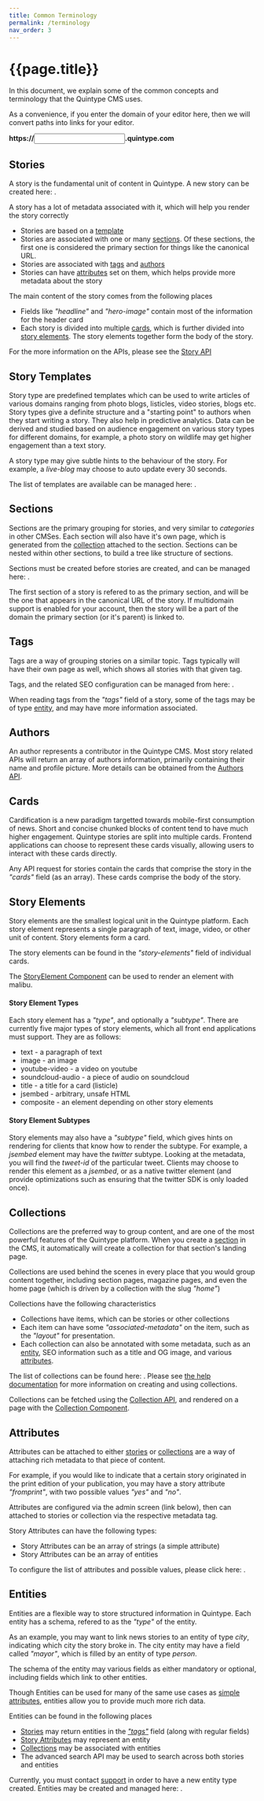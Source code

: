 ```yaml
---
title: Common Terminology
permalink: /terminology
nav_order: 3
---
```

# {{page.title}}

In this document, we explain some of the common concepts and terminology that the Quintype CMS uses.

As a convenience, if you enter the domain of your editor here, then we will convert paths into links for your editor.

<b>https://<input id="publisher-name"/>.quintype.com</b>

## Stories

A story is the fundamental unit of content in Quintype. A new story can be created here: <span data-editor-path="/story/new"></span>.

A story has a lot of metadata associated with it, which will help you render the story correctly
* Stories are based on a [template](#story-templates)
* Stories are associated with one or many [sections](#sections). Of these sections, the first one is considered the primary section for things like the canonical URL.
* Stories are associated with [tags](#tags) and [authors](#authors)
* Stories can have [attributes](#attributes) set on them, which helps provide more metadata about the story

The main content of the story comes from the following places
* Fields like *"headline"* and *"hero-image"* contain most of the information for the header card
* Each story is divided into multiple [cards](#cards), which is further divided into [story elements](#story-elements). The story elements together form the body of the story.

For the more information on the APIs, please see the [Story API](https://developers.quintype.com/quintype-node-backend/Story.html)

## Story Templates

Story type are predefined templates which can be used to write articles of various domains ranging from photo blogs, listicles, video stories, blogs etc. Story types give a definite structure and a "starting point" to authors when they start writing a story. They also help in predictive analytics. Data can be derived and studied based on audience engagement on various story types for different domains, for example, a photo story on wildlife may get higher engagement than a text story.

A story type may give subtle hints to the behaviour of the story. For example, a *live-blog* may choose to auto update every 30 seconds.

The list of templates are available can be managed here: <span data-editor-path="/settings/configure/story-templates"></span>.

## Sections

Sections are the primary grouping for stories, and very similar to *categories* in other CMSes. Each section will also have it's own page, which is generated from the [collection](#collections) attached to the section. Sections can be nested within other sections, to build a tree like structure of sections.

Sections must be created before stories are created, and can be managed here: <span data-editor-path="/manage/sections"></span>.

The first section of a story is refered to as the primary section, and will be the one that appears in the canonical URL of the story. If multidomain support is enabled for your account, then the story will be a part of the domain the primary section (or it's parent) is linked to.

## Tags

Tags are a way of grouping stories on a similar topic. Tags typically will have their own page as well, which shows all stories with that given tag.

Tags, and the related SEO configuration can be managed from here: <span data-editor-path="/manage/tags"></span>.

When reading tags from the *"tags"* field of a story, some of the tags may be of type [entity](#entities), and may have more information associated.

## Authors

An author represents a contributor in the Quintype CMS. Most story related APIs will return an array of authors information, primarily containing their name and profile picture. More details can be obtained from the [Authors API](https://developers.quintype.com/quintype-node-backend/Author.html).

## Cards

Cardification is a new paradigm targetted towards mobile-first consumption of news. Short and concise chunked blocks of content tend to have much higher engagement. Quintype stories are split into multiple cards. Frontend applications can choose to represent these cards visually, allowing users to interact with these cards directly.

Any API request for stories contain the cards that comprise the story in the *"cards"* field (as an array). These cards comprise the body of the story.

## Story Elements

Story elements are the smallest logical unit in the Quintype platform. Each story element represents a single paragraph of text, image, video, or other unit of content. Story elements form a card.

The story elements can be found in the *"story-elements"* field of individual cards.

The [StoryElement Component](https://developers.quintype.com/quintype-node-components/StoryElement.html) can be used to render an element with malibu.

#### Story Element Types

Each story element has a *"type"*, and optionally a *"subtype"*. There are currently five major types of story elements, which all front end applications must support. They are as follows:

* text - a paragraph of text
* image - an image
* youtube-video - a video on youtube
* soundcloud-audio - a piece of audio on soundcloud
* title - a title for a card (listicle)
* jsembed - arbitrary, unsafe HTML
* composite - an element depending on other story elements

#### Story Element Subtypes

Story elements may also have a *"subtype"* field, which gives hints on rendering for clients that know how to render the subtype. For example, a *jsembed* element may have the *twitter* subtype. Looking at the metadata, you will find the *tweet-id* of the particular tweet. Clients may choose to render this element as a *jsembed*, or as a native twitter element (and provide optimizations such as ensuring that the twitter SDK is only loaded once).

## Collections

Collections are the preferred way to group content, and are one of the most powerful features of the Quintype platform. When you create a [section](#sections) in the CMS, it automatically will create a collection for that section's landing page.

Collections are used behind the scenes in every place that you would group content together, including section pages, magazine pages, and even the home page (which is driven by a collection with the slug *"home"*)

Collections have the following characteristics

* Collections have items, which can be stories or other collections
* Each item can have some *"associated-metadata"* on the item, such as the *"layout"* for presentation.
* Each collection can also be annotated with some metadata, such as an [entity](#entities), SEO information such as a title and OG image, and various [attributes](#attributes).

The list of collections can be found here: <span data-editor-path="/content/collections"></span>. Please see [the help documentation](https://help.quintype.com/topic/collections) for more information on creating and using collections.

Collections can be fetched using the [Collection API](https://developers.quintype.com/quintype-node-backend/Collection.html), and rendered on a page with the [Collection Component](https://developers.quintype.com/quintype-node-components/Collection.html).

## Attributes

Attributes can be attached to either [stories](#stories) or [collections](#collections) are a way of attaching rich metadata to that piece of content.

For example, if you would like to indicate that a certain story originated in the print edition of your publication, you may have a story attribute *"fromprint"*, with two possible values *"yes"* and *"no"*.

Attributes are configured via the admin screen (link below), then can attached to stories or collection via the respective metadata tag.

Story Attributes can have the following types:
* Story Attributes can be an array of strings (a simple attribute)
* Story Attributes can be an array of entities

To configure the list of attributes and possible values, please click here: <span data-editor-path="/manage/attributes"></span>.

## Entities

Entities are a flexible way to store structured information in Quintype. Each entity has a schema, refered to as the *"type"* of the entity.

As an example, you may want to link news stories to an entity of type *city*, indicating which city the story broke in. The city entity may have a field called *"mayor"*, which is filled by an entity of type *person*.

The schema of the entity may various fields as either mandatory or optional, including fields which link to other entities.

Though Entities can be used for many of the same use cases as [simple attributes](#attributes), entities allow you to provide much more rich data.

Entities can be found in the following places
* [Stories](#stories) may return entities in the [*"tags"*](#tags) field (along with regular fields)
* [Story Attributes](#attributes) may represent an entity
* [Collections](#collections) may be associated with entities
* The advanced search API may be used to search across both stories and entities

Currently, you must contact [support](mailto:support@quintype.com) in order to have a new entity type created. Entities may be created and managed here: <span data-editor-path="/manage/entities"></span>.
